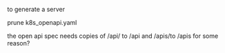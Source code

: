 to generate a server

prune k8s_openapi.yaml


the open api spec needs copies of /api/ to /api
and /apis/to /apis for some reason?
